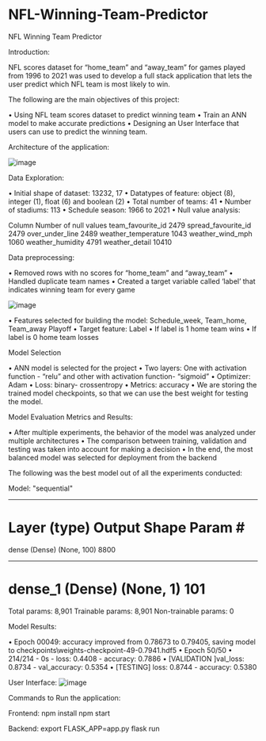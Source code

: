 # NFL-Winning-Team-Predictor

NFL Winning Team Predictor

Introduction:

NFL scores dataset for “home_team” and “away_team” for games played from 1996 to 2021 was used to develop a full stack application that lets the user predict which NFL team is most likely to win. 

The following are the main objectives of this project:

•	Using NFL team scores dataset to predict winning team
•	Train an ANN model to make accurate predictions
•	Designing an User Interface that users can use to predict the winning team.


Architecture of the application:

 ![image](https://user-images.githubusercontent.com/77942151/208197611-12c95a9a-8abe-4658-aeed-f43d1577f4ac.png)


Data Exploration:

•	Initial shape of dataset: 13232, 17
•	Datatypes of feature: object (8), integer (1), float (6) and boolean (2)
•	Total number of teams: 41
•	Number of stadiums: 113
•	Schedule season: 1966 to 2021
•	Null value analysis:

Column	Number of null values
team_favourite_id	2479
spread_favourite_id	2479
over_under_line	2489
weather_temperature	1043
weather_wind_mph	1060
weather_humidity	4791
weather_detail	10410


Data preprocessing:

•	Removed rows with no scores for “home_team” and “away_team”
•	Handled duplicate team names
•	Created a target variable called ‘label’ that indicates winning team for every game

 

![image](https://user-images.githubusercontent.com/77942151/208197642-8eb9533d-deeb-4bc1-bdd1-bdfe3628aff3.png)


•	Features selected for building the model: 
	Schedule_week, 
	Team_home,
	Team_away
	Playoff
•	Target feature: Label
•	If label is 1 home team wins
•	If label is 0 home team losses


Model Selection

•	ANN model is selected for the project
•	Two layers: One with activation function - “relu” and other with activation function- “sigmoid”
•	Optimizer: Adam
•	Loss: binary- crossentropy
•	Metrics: accuracy 
•	We are storing the trained model checkpoints, so that we can use the best weight for testing the model.

Model Evaluation Metrics and Results:

•	After multiple experiments, the behavior of the model was analyzed under multiple architectures
•	The comparison between training, validation and testing was taken into account for making a decision
•	In the end, the most balanced model was selected for deployment from the backend

The following was the best model out of all the experiments conducted:

Model: "sequential"
_________________________________________________________________
Layer (type)                 Output Shape              Param #   
=================================================================
dense (Dense)                (None, 100)               8800      
_________________________________________________________________
dense_1 (Dense)              (None, 1)                 101       
================================================================
Total params: 8,901
Trainable params: 8,901
Non-trainable params: 0

Model Results:

•	Epoch 00049: accuracy improved from 0.78673 to 0.79405, saving model to checkpoints\weights-checkpoint-49-0.7941.hdf5
•	Epoch 50/50
•	214/214 - 0s - loss: 0.4408 - accuracy: 0.7886
•	[VALIDATION ]val_loss: 0.8734 - val_accuracy: 0.5354
•	[TESTING] loss: 0.8744 - accuracy: 0.5380

 

User Interface:
 ![image](https://user-images.githubusercontent.com/77942151/208197662-89d63b90-63e5-4d7d-b647-facb6636afdc.png)


Commands to Run the application:

Frontend:
npm install
npm start

Backend:
export FLASK_APP=app.py
flask run





